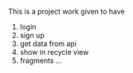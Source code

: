 This is a project work given to have 
1. login
2. sign up
3. get data from api
4. show in recycle view
5. fragments ...
